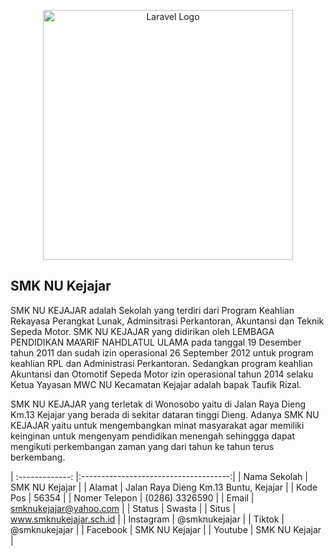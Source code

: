 <p align="center"><a href="https://smknukejajar.sch.id/" target="_blank"><img src="https://raw.githubusercontent.com/laravel/art/master/logo-lockup/5%20SVG/2%20CMYK/1%20Full%20Color/laravel-logolockup-cmyk-red.svg" width="400" alt="Laravel Logo"></a></p>

## SMK NU Kejajar

SMK NU KEJAJAR adalah Sekolah yang terdiri dari Program Keahlian Rekayasa Perangkat Lunak, Adminsitrasi Perkantoran, Akuntansi dan Teknik Sepeda Motor. SMK NU KEJAJAR yang didirikan oleh LEMBAGA PENDIDIKAN MA’ARIF NAHDLATUL ULAMA pada  tanggal 19 Desember tahun 2011 dan sudah izin operasional 26 September 2012 untuk program keahlian RPL dan Administrasi Perkantoran. Sedangkan program keahlian Akuntansi dan Otomotif Sepeda Motor izin operasional tahun 2014 selaku Ketua Yayasan MWC NU Kecamatan Kejajar adalah bapak Taufik Rizal.

SMK NU KEJAJAR yang terletak di Wonosobo yaitu di Jalan Raya Dieng Km.13 Kejajar yang berada di sekitar dataran tinggi Dieng. Adanya SMK NU KEJAJAR yaitu untuk mengembangkan minat masyarakat agar memiliki keinginan untuk mengenyam pendidikan menengah sehinggga dapat mengikuti perkembangan zaman yang dari tahun ke tahun terus berkembang.

| :-------------: |:-------------------------------------:|
| Nama Sekolah    | SMK NU Kejajar                        |
| Alamat          | Jalan Raya Dieng Km.13 Buntu, Kejajar |
| Kode Pos        | 56354                                 |
| Nomer Telepon   | (0286) 3326590                        |
| Email           | smknukejajar@yahoo.com                |
| Status          | Swasta                                |
| Situs           | www.smknukejajar.sch.id               |
| Instagram       | @smknukejajar                         |
| Tiktok          | @smknukejajar                         |
| Facebook        | SMK NU Kejajar                        |
| Youtube         | SMK NU Kejajar                        |